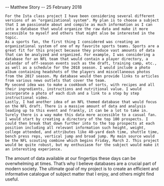 -- Matthew Story
-- 25 February 2018

	For the Ista class project I have been considering several different versions of an "organizational system". My plan is to choose a subject that I am passionate about and compile as much information as I can into a database that would organize the raw data and make it more accessible to myself and others that might also be interested in the topic.
	As a sports fan, the first thing I considered was creating an organizational system of one of my favorite sports teams. Sports are a great fit for this project because they produce vast amounts of data that can be analyzed and organized. For example, I was considering a database for an NFL team that would contain a player directory, a calendar of off-season events such as the draft, training camp, etc., as well as a schedule for the 2018 season. I would include a photo album containing headshots of the players and miscellaneous photos from the 2017 season. My database would then provide links to articles from various news outlets that cover the team.
	My second idea was to make a cookbook of sorts, with recipes and all their ingredients, instructions and nutritional value. I would incorporate a photo of each dish and a link to a step by step instructional video.
	Lastly, I had another idea of an NFL themed database that would focus on the NFL draft. There is a massive amount of data and analysis leading up to this event and frankly, it can be a lot to take in. Surely there is a way make this data more accessible to a casual fan. I would start by creating a directory of the top 100 prospects. I could then break that down further into to the top prospects at each position including all relevant information such height, weight, college attended, and attributes like 40-yard dash time, shuttle time, bench press reps, vertical jump and broad jump. My main source would be the NFL scouting combine which begins Friday, March 2. This project would be quite robust, but my enthusiasm for the subject would make it an interesting experience.
The amount of data available at our fingertips these days can be overwhelming at times. That’s why I believe databases are a crucial part of modern society. The ultimate goal of my project is to create an efficient and informative catalogue of subject matter that I enjoy, and others might find useful. 
